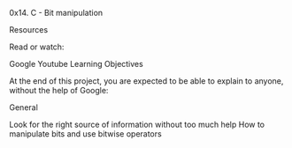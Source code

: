 0x14. C - Bit manipulation

Resources

Read or watch:

Google
Youtube
Learning Objectives

At the end of this project, you are expected to be able to explain to anyone, without the help of Google:

General

Look for the right source of information without too much help
How to manipulate bits and use bitwise operators
